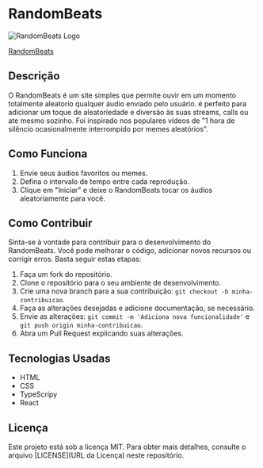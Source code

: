 # RandomBeats

![RandomBeats Logo](https://raw.githubusercontent.com/Artu-Dev/RandomBeats/main/src/assets/favicon.ico)

[RandomBeats](https://random-beats.vercel.app/)

## Descrição

O RandomBeats é um site simples que permite ouvir em um momento totalmente aleatorio qualquer áudio enviado pelo usuário. é perfeito para adicionar um toque de aleatoriedade e diversão às suas streams, calls ou ate mesmo sozinho. Foi inspirado nos populares vídeos de "1 hora de silêncio ocasionalmente interrompido por memes aleatórios".

## Como Funciona

1. Envie seus áudios favoritos ou memes.
2. Defina o intervalo de tempo entre cada reprodução.
3. Clique em "Iniciar" e deixe o RandomBeats tocar os áudios aleatoriamente para você.

## Como Contribuir

Sinta-se à vontade para contribuir para o desenvolvimento do RandomBeats. Você pode melhorar o código, adicionar novos recursos ou corrigir erros. Basta seguir estas etapas:

1. Faça um fork do repositório.
2. Clone o repositório para o seu ambiente de desenvolvimento.
3. Crie uma nova branch para a sua contribuição: `git checkout -b minha-contribuicao`.
4. Faça as alterações desejadas e adicione documentação, se necessário.
5. Envie as alterações: `git commit -m 'Adiciona nova funcionalidade'` e `git push origin minha-contribuicao`.
6. Abra um Pull Request explicando suas alterações.

## Tecnologias Usadas

- HTML
- CSS
- TypeScripy
- React

## Licença

Este projeto está sob a licença MIT. Para obter mais detalhes, consulte o arquivo [LICENSE](URL da Licença) neste repositório.
